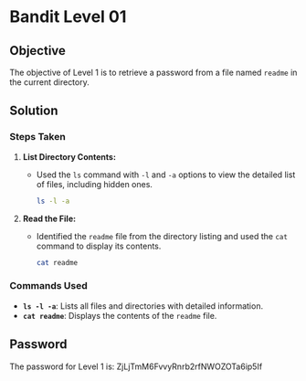 # Bandit Level 01

## Objective

The objective of Level 1 is to retrieve a password from a file named `readme` in the current directory.

## Solution

### Steps Taken

1. **List Directory Contents:**
   - Used the `ls` command with `-l` and `-a` options to view the detailed list of files, including hidden ones.
     ```bash
     ls -l -a
     ```

2. **Read the File:**
   - Identified the `readme` file from the directory listing and used the `cat` command to display its contents.
     ```bash
     cat readme
     ```

### Commands Used

- **`ls -l -a`**: Lists all files and directories with detailed information.
- **`cat readme`**: Displays the contents of the `readme` file.

## Password

The password for Level 1 is: ZjLjTmM6FvvyRnrb2rfNWOZOTa6ip5If

